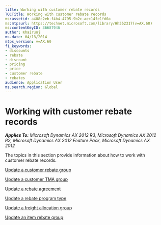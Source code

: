 ```yaml
---
title: Working with customer rebate records
TOCTitle: Working with customer rebate records
ms:assetid: a408c2eb-f4b4-4795-9b2c-aec14fe1fd0a
ms:mtpsurl: https://technet.microsoft.com/library/Hh352317(v=AX.60)
ms:contentKeyID: 36687946
author: Khairunj
ms.date: 04/18/2014
mtps_version: v=AX.60
f1_keywords:
- discounts
- rebate
- discount
- pricing
- price
- customer rebate
- rebates
audience: Application User
ms.search.region: Global
---
```


# Working with customer rebate records 


_**Applies To:** Microsoft Dynamics AX 2012 R3, Microsoft Dynamics AX 2012 R2, Microsoft Dynamics AX 2012 Feature Pack, Microsoft Dynamics AX 2012_

The topics in this section provide information about how to work with customer rebate records.

[Update a customer rebate group](update-a-customer-rebate-group.md)

[Update a customer TMA group](update-a-customer-tma-group.md)

[Update a rebate agreement](update-a-rebate-agreement.md)

[Update a rebate program type](update-a-rebate-program-type.md)

[Update a freight allocation group](update-a-freight-allocation-group.md)

[Update an item rebate group](update-an-item-rebate-group.md)

  


